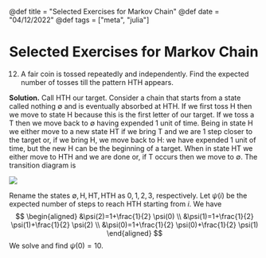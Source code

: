 @def title = "Selected Exercises for Markov Chain"
@def date = "04/12/2022"
@def tags = ["meta", "julia"]

# Selected Exercises for Markov Chain

12. A fair coin is tossed repeatedly and independently. Find the expected number of tosses till the pattern HTH appears.

**Solution.** Call HTH our target. Consider a chain that starts from a state called nothing $\emptyset$ and is eventually absorbed at HTH. If we first toss H then we move to state H because this is the first letter of our target. If we toss a T then we move back to $\emptyset$ having expended 1 unit of time. Being in state H we either move to a new state HT if we bring T and we are 1 step closer to the target or, if we bring H, we move back to H: we have expended 1 unit of time, but the new H can be the beginning of a target. When in state HT we either move to HTH and we are done or, if T occurs then we move to $\emptyset$. The transition diagram is

![](https://cdn.mathpix.com/snip/images/yZV76W5zxMrF7K2ssBfEXCb8VDo5iDg2vON9YLlJ_rs.original.fullsize.png)

Rename the states $\emptyset, \mathrm{H}, \mathrm{HT}, \mathrm{HTH}$ as $0,1,2,3$, respectively. Let $\psi(i)$ be the expected number of steps to reach HTH starting from $i$. We have
$$
\begin{aligned}
&\psi(2)=1+\frac{1}{2} \psi(0) \\
&\psi(1)=1+\frac{1}{2} \psi(1)+\frac{1}{2} \psi(2) \\
&\psi(0)=1+\frac{1}{2} \psi(0)+\frac{1}{2} \psi(1)
\end{aligned}
$$
We solve and find $\psi(0)=10$.